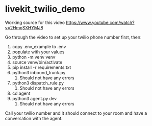 # livekit_twilio_demo
Working source for this video https://www.youtube.com/watch?v=2HmqSXHYMJ8

Go through the video to set up your twilio phone number first, then:
1. copy .env_example to .env
2. populate with your values
3. python -m venv venv
4. source venv/bin/activate
5. pip install -r requirements.txt
6. python3 inbound_trunk.py
   1. Should not have any errors
7. python3 dispatch_rule.py
   1. Should not have any errors
8. cd agent
9. python3 agent.py dev
   1. Should not have any errors

Call your twilio number and it should connect to your room and have a conversation with the agent.